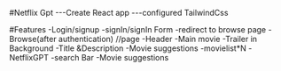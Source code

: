 #Netflix Gpt
    ---Create React app
    ---configured TailwindCss

#Features
 -Login/signup
    -signIn/signIn Form
    -redirect to browse page
 -Browse(after authentication)      //page
     -Header
     -Main movie
           -Trailer in Background
           -Title &Description
           -Movie suggestions
              -movielist*N
-NetflixGPT
        -search Bar
        -Movie suggestions